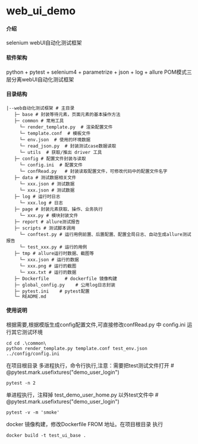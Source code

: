 # web_ui_demo

#### 介绍

selenium webUI自动化测试框架

#### 软件架构

python + pytest + selenium4 + parametrize + json + log + allure POM模式三层分离webUI自动化测试框架

#### 目录结构

    |--web自动化测试框架 # 主目录
       ├─ base # 封装等待元素，页面元素的基本操作方法
       ├─ common # 常用工具
         └─ render_template.py  # 渲染配置文件
         └─ template.conf  # 模板文件
         └─ env.json  # 使用的环境数据
         └─ read_json.py  # 封装测试case数据读取
         └─ utils  # 获取/推出 driver 工具
       ├─ config # 配置文件封装与读取
         └─ config.ini  # 配置文件
         └─ confRead.py   # 封装读取配置文件，可修改代码中的配置文件名字
       ├─ data # 测试数据相关文件
         └─ xxx.json # 测试数据
         └─ xxx.json # 测试数据
       ├─ log # 运行时日志
         └─ xxx.log # 日志
       ├─ page # 封装元素获取、操作、业务执行
         └─ xxx.py # 模块封装文件
       ├─ report # allure测试报告	
       ├─ scripts # 测试脚本调用
         └─ conftest.py # 运行用例前置、后置配置、配置全局日志、自动生成allure测试报告
         └─ test_xxx.py # 运行的用例
       ├─ tmp # allure运行时数据、截图等
         └─ xxx.json # 运行的数据
         └─ xxx.png # 运行的截图
         └─ xxx.txt # 运行的数据
       ├─ Dockerfile	  # dockerfile 镜像构建
       ├─ global_config.py	  # 公用log日志封装
       ├─ pytest.ini  	# pytest配置	  
       └─ README.md

#### 使用说明

根据需要,根据模版生成config配置文件,可直接修改confRead.py 中 config.ini 运行其它测试环境

```
cd cd .\common\
python render_template.py template.conf test_env.json ../config/config.ini
```

在项目根目录 多进程执行，命令行执行,注意：需要把test测试文件打开 # @pytest.mark.usefixtures("demo_user_login")

```
pytest -n 2
```

单进程执行，注释掉 test_demo_user_home.py 以外test文件中 # @pytest.mark.usefixtures("demo_user_login")

```
pytest -v -m 'smoke'
```

docker 镜像构建，修改Dockerfile FROM 地址。在项目根目录 执行 

```docker build -t test_ui_base .```